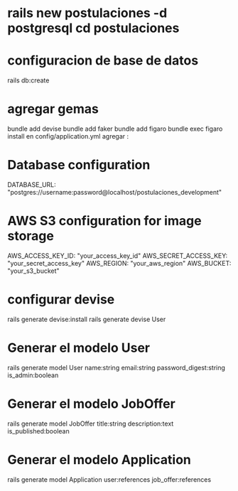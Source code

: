 # rails new postulaciones -d postgresql cd postulaciones
# configuracion de base de datos 
  rails db:create
# agregar gemas 
  bundle add devise
  bundle add faker
  bundle add figaro
  bundle exec figaro install
en config/application.yml 
  agregar :
  # Database configuration
  DATABASE_URL: "postgres://username:password@localhost/postulaciones_development"
  # AWS S3 configuration for image storage
  AWS_ACCESS_KEY_ID: "your_access_key_id"
  AWS_SECRET_ACCESS_KEY: "your_secret_access_key"
  AWS_REGION: "your_aws_region"
  AWS_BUCKET: "your_s3_bucket"
# configurar devise 
rails generate devise:install
rails generate devise User


# Generar el modelo User
rails generate model User name:string email:string password_digest:string is_admin:boolean
# Generar el modelo JobOffer
rails generate model JobOffer title:string description:text is_published:boolean
# Generar el modelo Application
rails generate model Application user:references job_offer:references
